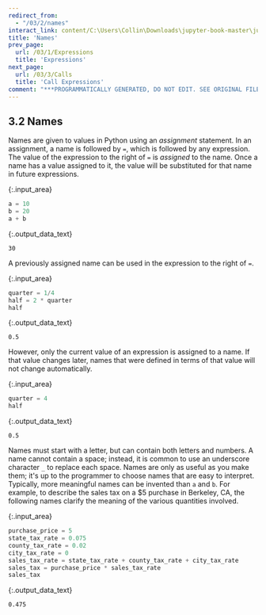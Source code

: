 ```yaml
---
redirect_from:
  - "/03/2/names"
interact_link: content/C:\Users\Collin\Downloads\jupyter-book-master\jupyter-book-master\content\03/2/Names.ipynb
title: 'Names'
prev_page:
  url: /03/1/Expressions
  title: 'Expressions'
next_page:
  url: /03/3/Calls
  title: 'Call Expressions'
comment: "***PROGRAMMATICALLY GENERATED, DO NOT EDIT. SEE ORIGINAL FILES IN /content***"
---
```


## 3.2 Names
Names are given to values in Python using an *assignment* statement. In an assignment, a name is followed by `=`, which is followed by any expression. The value of the expression to the right of `=` is *assigned* to the name. Once a name has a value assigned to it, the value will be substituted for that name in future expressions.



{:.input_area}
```python
a = 10
b = 20
a + b
```





{:.output_data_text}
```
30
```



A previously assigned name can be used in the expression to the right of `=`. 



{:.input_area}
```python
quarter = 1/4
half = 2 * quarter
half
```





{:.output_data_text}
```
0.5
```



However, only the current value of an expression is assigned to a name. If that value changes later, names that were defined in terms of that value will not change automatically.



{:.input_area}
```python
quarter = 4
half
```





{:.output_data_text}
```
0.5
```



Names must start with a letter, but can contain both letters and numbers. A name cannot contain a space; instead, it is common to use an underscore character `_` to replace each space. Names are only as useful as you make them; it's up to the programmer to choose names that are easy to interpret. Typically, more meaningful names can be invented than `a` and `b`. For example, to describe the sales tax on a $5 purchase in Berkeley, CA, the following names clarify the meaning of the various quantities involved.



{:.input_area}
```python
purchase_price = 5
state_tax_rate = 0.075
county_tax_rate = 0.02
city_tax_rate = 0
sales_tax_rate = state_tax_rate + county_tax_rate + city_tax_rate
sales_tax = purchase_price * sales_tax_rate
sales_tax
```





{:.output_data_text}
```
0.475
```


